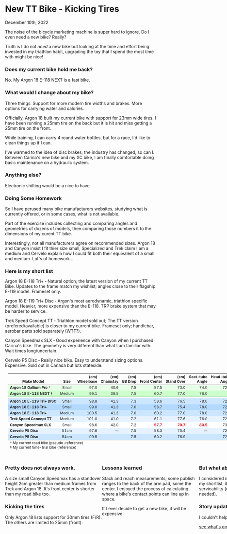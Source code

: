 # New TT Bike - Kicking Tires
<p class="timestamp">December 10th, 2022</p>

The noise of the bicycle marketing machine is super hard to 
ignore.  Do I even need a new bike? Really?

Truth is I do not _need_ a new bike but looking at the time and 
effort being invested in my triathlon habit, upgrading the toy 
that I spend the most time with might be nice!

### Does my current bike hold me back?
No. My Argon 18 E-118 NEXT is a fast bike.

### What would I change about my bike?  
Three things. Support for more modern tire widths and brakes. More 
options for carrying water and calories.

Officially, Argon 18 built my current bike with support for 
23mm wide tires.  I have been running a 25mm tire on the back 
but it is hit and miss getting a 25mm tire on the front.

While training, I can carry 4 round water bottles, but for a 
race, I'd like to clean things up if I can.

<!----->
I've warmed to the idea of disc brakes; the industry has 
changed, so can I.  Between Carina's new bike and my XC bike, 
I am finally comfortable doing basic maintenance on a 
hydraulic system.

### Anything else?
Electronic shifting would be a nice to have.

### Doing Some Homework
So I have perused many bike manufacturers websites, studying 
what is currently offered, or in some cases, what is not 
available.

Part of the exercise includes collecting and comparing angles 
and geometries of dozens of models, then comparing those 
numbers it to the dimensions of my curent TT bike.

Interestingly, not all manufacturers agree on 
recommended sizes.  Argon 18 and Canyon insist I fit thier 
size small, Specialized and Trek claim I am a medium and 
Cervelo explain how I could fit both their equivalent of a 
small and medium.  Lot's of homework... 

<!----->
<h3 style="margin-bottom:9px;">Here is my short list</h3> 
<p><span class="agencyvc">Argon 18 E-118 Tri+</span> &dash; Natural option; the latest version of my current TT Bike. Updates to the frame match my wishlist; angles close to their flagship E-119 model. Frameset only.</p>
<p><span class="agencyvc">Argon 18 E-119 Tri+ Disc</span> &dash; Argon's most aerodynamic, triathlon specific model. Heavier, more expensive than the E-118. TRP brake system that may be harder to service.</p>
<p><span class="agencyvc">Trek Speed Concept TT</span> &dash; Triathlon model sold out; The TT version (prefered/available) is closer to my current bike.  Frameset only; handlebar, aerobar parts sold separately (WTF?).</p>
<p><span class="agencyvc">Canyon Speedmax SLX</span> &dash; Good experience with Canyon when I purchased Carina's bike. The geometry is very different than what I am familiar with. Wait times long/uncertain.</p> 
<p><span class="agencyvc">Cervelo P5 Disc</span> &dash; Really nice bike. Easy to understand sizing options. Expensive. Sold out in Canada but lots stateside.</p>
</div>
<div class="carousel-cell" style="width:1020px;">
<table style="border-collapse:collapse;width:1000px;font-size:0.85em;margin:18px 0 0 10px;">
 <thead><tr style="border-bottom:1px solid #aaa;"><th><br />Make Model</th><th style="text-align:center;"><br />Size</th><th style="text-align:right;">(cm)<br />Wheelbase</th><th style="text-align:right;">(cm)<br />Chainstay</th><th style="text-align:right;">(cm)<br />BB Drop</th><th style="text-align:right;">(cm)<br />Front Center</th><th style="text-align:right;">(cm)<br />Stand Over</th><th style="text-align:right;">Seat-tube<br />Angle</th><th style="text-align:right;">Head-tube<br />Angle</th></tr></thead>
 <tbody><tr style="background-color:#e6ffe6;"><td><span style="font-weight:bold;">Argon 18 Gallium Pro</span> &dagger;</td><td style="text-align:center;">Small</td><td style="text-align:right;">97.0</td><td style="text-align:right;">40.6</td><td style="text-align:right;"> 7.5</td><td style="text-align:right;">57.5</td><td style="text-align:right;">73.0</td><td style="text-align:right;">74.0</td><td style="text-align:right;">72.5</td></tr><tr style="background-color:#ccffcc;"><td><span style="font-weight:bold;">Argon 18 E-118 NEXT</span> &ddagger;</td><td style="text-align:center;">Medium</td><td style="text-align:right;">99.1</td><td style="text-align:right;">39.5</td><td style="text-align:right;"> 7.5</td><td style="text-align:right;">60.7</td><td style="text-align:right;">77.0</td><td style="text-align:right;">76.0</td><td style="text-align:right;">&mdash;</td></tr><tr><td colspan="9" style="border-top:1px solid #aaa;min-height:16px;"></td></tr><tr style="background-color:#cce6ff;"><td style="font-weight:bold;">Argon 18 E-119 Tri+ DISC</td><td style="text-align:center;">Small</td><td style="text-align:right;">98.8</td><td style="text-align:right;">41.3</td><td style="text-align:right;"> 7.3</td><td style="text-align:right;">58.6</td><td style="text-align:right;">76.5</td><td style="text-align:right;">78.0</td><td style="text-align:right;">72.0</td></tr><tr style="background-color:#b3d9ff;"><td style="font-weight:bold;">Argon 18 E-118 Tri+</td><td style="text-align:center;">Small</td><td style="text-align:right;">99.0</td><td style="text-align:right;">41.3</td><td style="text-align:right;"> 7.0</td><td style="text-align:right;">58.7</td><td style="text-align:right;">75.4</td><td style="text-align:right;">78.0</td><td style="text-align:right;">72.0</td></tr><tr style="background-color:#cce6ff;"><td style="font-weight:bold;">Argon 18 E-118 Tri+</td><td style="text-align:center;">Medium</td><td style="text-align:right;">100.5</td><td style="text-align:right;"> 41.3</td><td style="text-align:right;">  7.0</td><td style="text-align:right;"> 60.2</td><td style="text-align:right;"> 77.0</td><td style="text-align:right;"> 78.0</td><td style="text-align:right;"> 72.0</td></tr><tr style="background-color:#e6f2ff;"><td style="font-weight:bold;">Trek Speed Concept TT</td><td style="text-align:center;">Medium</td><td style="text-align:right;">101.0</td><td style="text-align:right;"> 41.0</td><td style="text-align:right;">  7.2</td><td style="text-align:right;"> 61.1</td><td style="text-align:right;"> 77.6</td><td style="text-align:right;"> 76.0</td><td style="text-align:right;"> 72.0</td></tr><tr style="background-color:#ffffff;"><td style="font-weight:bold;">Canyon Speedmax SLX</td><td style="text-align:center;">Small</td><td style="text-align:right;">98.6</td><td style="text-align:right;">42.0</td><td style="text-align:right;"> 7.2</td><td style="text-align:right;font-weight:bold;color:red;">57.7</td><td style="text-align:right;font-weight:bold;color:red;">79.7</td><td style="text-align:right;font-weight:bold;color:red;">80.5</td><td style="text-align:right;">73.0</td></tr><tr style="background-color:#e6f2ff;"><td style="font-weight:bold;">Cervelo P5 Disc</td><td style="text-align:center;">51cm</td><td style="text-align:right;">97.6</td><td style="text-align:right;">&mdash;</td><td style="text-align:right;"> 7.5</td><td style="text-align:right;">58.3</td><td style="text-align:right;">75.4</td><td style="text-align:right;">&mdash;</td><td style="text-align:right;">72.5</td></tr><tr style="background-color:#cce6ff;"><td style="font-weight:bold;">Cervelo P5 Disc</td><td style="text-align:center;">54cm</td><td style="text-align:right;">99.5</td><td style="text-align:right;">&mdash;</td><td style="text-align:right;"> 7.5</td><td style="text-align:right;">60.2</td><td style="text-align:right;">76.9</td><td style="text-align:right;">&mdash;</td><td style="text-align:right;">72.5</td></tr></tbody>
 <tfoot><tr style="border-top:1px solid #aaa;"><td colspan="9"> &dagger; My current road bike (pseudo-reference)<br /> &ddagger; My current time-trial bike (reference)</br /></td></tr></tfoot>
</table>
<section style="margin-top:24px;">
<div class="text" style="width:320px;float:left;">
 <h3>Pretty does not always work.</h3><p>A size small Canyon Speedmax has a standover height 2cm greater than medium frames from Trek and Argon 18.  It's front center is shorter than my road bike too.</p>
 <h3>Kicking the tires</h3><p>Only Argon 18 lists support for 30mm tires (F/R).  The others are limited to 25mm (front).</p>
</div>
<div class="text" style="width:320px;float:left;">
 <h3>Lessons learned</h3><p>Stack and reach measurements; some publish ranges to the back of the arm pad, some the center. I enjoyed the process of calculating where a bike's contact points can line up in space.</p><p>If I ever decide to get a new bike, it will be expensive.</p>
</div>
<div class="text" style="width:320px;float:left;">
 <h3>But what about xyx?</h3><p>I considered many brands. If they didn't make my shortlist, it would likely be how I percieved servicability (ease of getting spare parts if needed).</p>
 <h3>Story update</h3><p>I couldn't help myself and bought a TT frame!</p>
 <p class="continue"><a href="new-tt-bike-e118tri" >see what's on order &rarr;</a></p>
</div>
<div style="float:clear;"></div>
</section>
